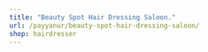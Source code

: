 ```yaml
---
title: "Beauty Spot Hair Dressing Saloon."
url: /payyanur/beauty-spot-hair-dressing-saloon/
shop: hairdresser
---
```


